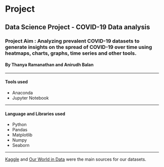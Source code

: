 # Project
## Data Science Project - COVID-19 Data analysis
### Project Aim : Analyzing prevalent COVID-19 datasets to generate insights on the spread of COVID-19 over time using heatmaps, charts, graphs, time series and other tools.
#### By Thanya Ramanathan and Anirudh Balan
---

#### Tools used
- Anaconda
- Jupyter Notebook
---
#### Language and Libraries used
- Python
- Pandas
- Matplotlib
- Numpy 
- Seaborn
---

[Kaggle](https://www.kaggle.com/'Kaggle') and [Our World in Data](https://ourworldindata.org/) were the main sources for our datasets.  
